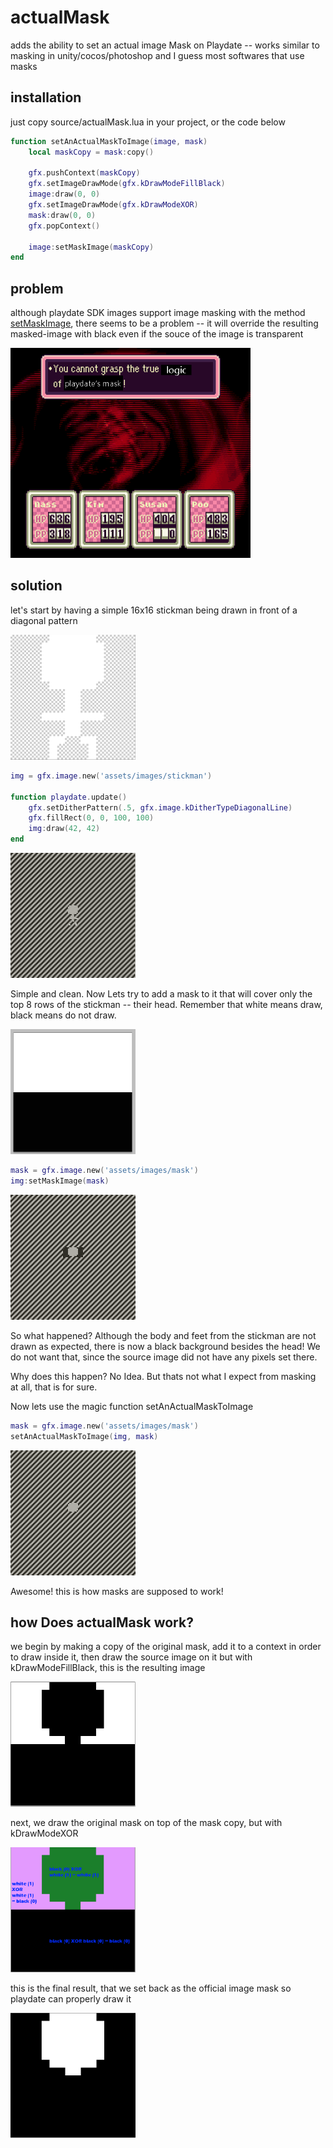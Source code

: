 # actualMask
adds the ability to set an actual image Mask on Playdate -- works similar to masking in unity/cocos/photoshop and I guess most softwares that use masks
## installation

just copy source/actualMask.lua in your project, or the code below

```lua
function setAnActualMaskToImage(image, mask)
	local maskCopy = mask:copy()

	gfx.pushContext(maskCopy)
	gfx.setImageDrawMode(gfx.kDrawModeFillBlack)
	image:draw(0, 0)
	gfx.setImageDrawMode(gfx.kDrawModeXOR)
	mask:draw(0, 0)
	gfx.popContext()

	image:setMaskImage(maskCopy)
end
```

## problem
although playdate SDK images support image masking with the method [setMaskImage](https://sdk.play.date/inside-playdate/#m-graphics.image.setMaskImage), there seems to be a problem -- it will override the resulting masked-image with black even if the souce of the image is transparent

<img alt="logic" src="readmeImgs/logic.png" width="384" height="336">

## solution

let's start by having a simple 16x16 stickman being drawn in front of a diagonal pattern

<img alt="stickman" src="readmeImgs/image8.png" width="200" height="200">

```lua
img = gfx.image.new('assets/images/stickman')

function playdate.update()
	gfx.setDitherPattern(.5, gfx.image.kDitherTypeDiagonalLine)
	gfx.fillRect(0, 0, 100, 100)
	img:draw(42, 42)
end
```


<img alt="initialSituation" src="readmeImgs/image.png" width="200" height="200">

Simple and clean. Now Lets try to add a mask to it that will cover only the top 8 rows of the stickman -- their head. Remember that white means draw, black means do not draw.

<img alt="mask" src="readmeImgs/image9.png" width="200" height="200">


```lua
mask = gfx.image.new('assets/images/mask')
img:setMaskImage(mask)
```

<img alt="wtf" src="readmeImgs/image2.png" width="200" height="200">

So what happened? Although the body and feet from the stickman are not drawn as expected, there is now a black background besides the head! We do not want that, since the source image did not have any pixels set there.

Why does this happen? No Idea. But thats not what I expect from masking at all, that is for sure.

Now lets use the magic function setAnActualMaskToImage

```lua
mask = gfx.image.new('assets/images/mask')
setAnActualMaskToImage(img, mask)
```

<img alt="correct" src="readmeImgs/image3.png" width="200" height="200">

Awesome! this is how masks are supposed to work!

## how Does actualMask work?

we begin by making a copy of the original mask, add it to a context in order to draw inside it, then draw the source image on it but with kDrawModeFillBlack, this is the resulting image

<img alt="correct" src="readmeImgs/image5.png" width="200" height="200">

next, we draw the original mask on top of the mask copy, but with kDrawModeXOR

<img alt="correct" src="readmeImgs/image6.png" width="200" height="200">

this is the final result, that we set back as the official image mask so playdate can properly draw it

<img alt="correct" src="readmeImgs/image7.png" width="200" height="200">
